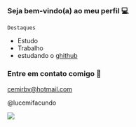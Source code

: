 ### Seja bem-vindo(a) ao meu perfil 💻

`Destaques`
- Estudo
- Trabalho
- estudando o [ghithub](https://github.com/)
### Entre em contato comigo 📧

  cemirbv@hotmail.com

  @lucemifacundo

![](https://media.tenor.com/YxQRjVsG73cAAAAd/caneta-azul.gif)

<!--
**prof-lucemi/prof-lucemi** is a ✨ _special_ ✨ repository because its `README.md` (this file) appears on your GitHub profile.

Here are some ideas to get you started:

- 🔭 I’m currently working on ...
- 🌱 I’m currently learning ...
- 👯 I’m looking to collaborate on ...
- 🤔 I’m looking for help with ...
- 💬 Ask me about ...
- 📫 How to reach me: ...
- 😄 Pronouns: ...
- ⚡ Fun fact: ...
-->
